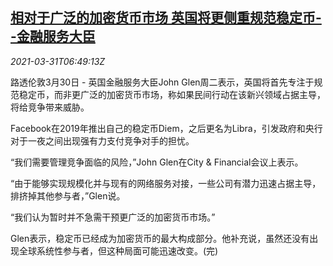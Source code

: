 <!--1617174063000-->
[相对于广泛的加密货币市场 英国将更侧重规范稳定币--金融服务大臣](https://cn.reuters.com/article/stablecoin-britain-0330-tues-idCNKBS2BN0P2)
------

<div><i>2021-03-31T06:49:13Z</i></div><p>路透伦敦3月30日 - 英国金融服务大臣John Glen周二表示，英国将首先专注于规范稳定币，而非更广泛的加密货币市场，称如果民间行动在该新兴领域占据主导，将给竞争带来威胁。</p><p>Facebook在2019年推出自己的稳定币Diem，之后更名为Libra，引发政府和央行对于一夜之间出现强有力支付竞争对手的担忧。</p><p>“我们需要管理竞争面临的风险，”John Glen在City &amp; Financial会议上表示。</p><p>“由于能够实现规模化并与现有的网络服务对接，一些公司有潜力迅速占据主导，排挤掉其他参与者，”Glen说。</p><p>“我们认为暂时并不急需干预更广泛的加密货币市场。”</p><p>Glen表示，稳定币已经成为加密货币的最大构成部分。他补充说，虽然还没有出现全球系统性参与者，但这种局面可能迅速改变。(完)</p>
